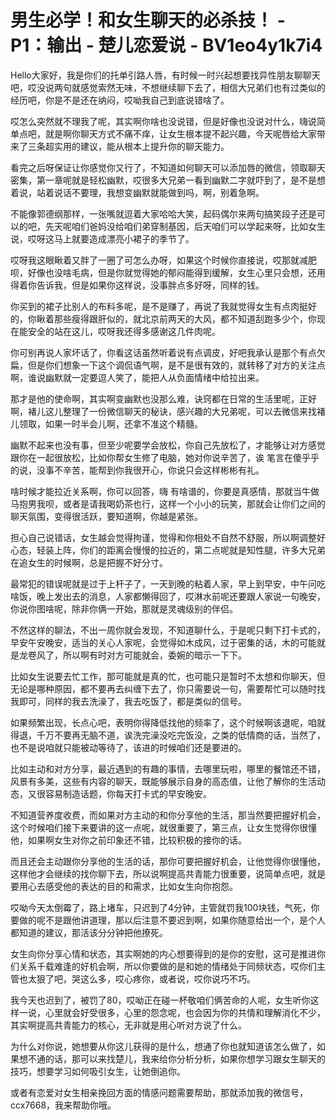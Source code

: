 # 男生必学！和女生聊天的必杀技！ - P1：输出 - 楚儿恋爱说 - BV1eo4y1k7i4

Hello大家好，我是你们的托单引路人唇，有时候一时兴起想要找异性朋友聊聊天吧，哎没说两句就感觉索然无味，不想继续聊下去了，相信大兄弟们也有过类似的经历吧，你是不是还在纳闷，哎呦我自己到底说错啥了。

哎怎么突然就不理我了呢，其实啊你啥也没说错，但是好像也没说对什么，嗨说简单点吧，就是啊你聊天方式不痛不痒，让女生根本提不起兴趣，今天呢唇给大家带来了三条超实用的建议，能从根本上提升你的聊天能力。

看完之后呀保证让你感觉你又行了，不知道如何聊天可以添加唇的微信，领取聊天密集，第一章呢就是轻松幽默，哎很多大兄弟一看到幽默二字就吓到了，是不是想着说，站着说话不要理，我想变幽默就能做到吗，啊，别着急啊。

不能像郭德纲那样，一张嘴就逗着大家哈哈大笑，起码偶尔来两句搞笑段子还是可以的吧，先天呢咱们爸妈没给咱们弟穿制基因，后天咱们可以学起来呀，比如女生说，哎呀这马上就要造成漂亮小裙子的季节了。

哎呀我这眼瞅着又胖了一圈了可怎么办呀，如果这个时候你直接说，哎那就减肥呗，好像也没啥毛病，但是你就觉得她的郁闷能得到缓解，女生心里只会想，还用得着你告诉我，但是如果你这样说，没事胖点多好呀，同样的钱。

你买到的裙子比别人的布料多呢，是不是赚了，再说了我就觉得女生有点肉挺好的，你瞅着那些瘦得跟肝似的，就北京前两天的大风，都不知道刮跑多少个，你现在能安全的站在这儿，哎呀我还得多感谢这几件肉呢。

你可别再说人家坏话了，你看这话虽然听着说有点调皮，好吧我承认是那个有点欠扁，但是你们想象一下这个调侃语气啊，是不是很有效的，就转移了对方的关注点啊，谁说幽默就一定要逗人笑了，能把人从负面情绪中给拉出来。

那才是他的使命啊，其实啊变幽默也没那么难，诀窍都在日常的生活里呢，正好啊，褚儿这儿整理了一份微信聊天的秘诀，感兴趣的大兄弟呢，可以去微信来找褚儿领取，如果一时半会儿啊，还拿不准这个精髓。

幽默不起来也没有事，但至少呢要学会放松，你自己先放松了，才能够让对方感觉跟你在一起很放松，比如你帮女生修了电脑，她对你说辛苦了，诶 笔言在傻乎乎的说，没事不辛苦，能帮到你我很开心，你说只会这样彬彬有礼。

啥时候才能拉近关系啊，你可以回答，嗨 有啥谱的，你要是真感情，那就当牛做马抱男我呗，或者是请我喝奶茶也行，这样一个小小的玩笑，那就会让你们之间的聊天氛围，变得很活跃，要知道啊，你越是紧张。

担心自己说错话，女生越会觉得拘谨，觉得和你相处不自然不舒服，所以啊调整好心态，轻装上阵，你们的距离会慢慢的拉近的，第二点呢就是知性腿，许多大兄弟在追女生的时候啊，总是把握不好分寸。

最常犯的错误呢就是过于上杆子了，一天到晚的粘着人家，早上到早安，中午问吃啥饭，晚上发出去的消息，人家都懒得回了，哎淋水前呢还要跟人家说一句晚安，你说你图啥呢，除非你俩一开始，那就是灵魂级别的伴侣。

不然这样的聊法，不出一周你就会发现，不知道聊什么，于是呢只剩下打卡式的，早安午安晚安，适当的关心人家呢，会觉得如木成风，过于密集的话，木的可能就是龙卷风了，所以啊有时对方可能就会，委婉的暗示一下下。

比如女生说要去忙工作，那可能就是真的忙，也可能只是暂时不太想和你聊天，但无论是哪种原因，都不要再去纠缠下去了，你只需要说一句，需要帮忙可以随时找我即可，同样的我去洗澡了，我去吃饭了，都是类似的信号。

如果频繁出现，长点心吧，表明你得降低找他的频率了，这个时候啊该退呢，咱就得退，千万不要再无脑不道，诶洗完澡没吃完饭没，之类的低情商的话，当然了，也不是说咱就只能被动等待了，该进的时候咱们还是要进的。

比如主动和对方分享，最近遇到的有趣的事情，去哪里玩啦，哪里的餐馆还不错，风景有多美，这些有内容的聊天，既能够展示自身的高态值，让他了解你的生活动态，又很容易制造话题，你每天打卡式的早安晚安。

不知道营养度收费，而如果对方主动的和你分享他的生活，那当然要把握好机会，这个时候咱们接下来要讲的这一点呢，就很重要了，第三点，让女生觉得你很懂他，如果啊女生对你之前印象还不错，比较积极的接你的话。

而且还会主动跟你分享他的生活的话，那你可要把握好机会，让他觉得你很懂他，这样他才会继续的找你聊下去，所以说啊提高共青能力很重要，说简单点吧，就是要用心去感受他的表达的目的和需求，比如女生向你抱怨。

哎呦今天太倒霉了，路上堵车，只迟到了4分钟，主管就罚我100块钱，气死，你要做的呢不是跟他讲道理，那以后注意不要迟到啊，如果你随意给出一个，是个人都知道的建议，那活该分分钟把他撩死。

女生向你分享心情和状态，其实啊她的内心想要得到的是你的安慰，这可是推进你们关系千载难逢的好机会啊，所以你要做的是和她的情绪处于同频状态，哎你们主管也太狠了吧，哭这么多，哎心疼你，或者说，哎你说巧不巧。

我今天也迟到了，被罚了80，哎呦正在碰一杯敬咱们俩苦命的人呢，女生听你这样一说，心里就会好受很多，心里的怨念呢，也会因为你的共情和理解消化不少，其实啊提高共青能力的核心，无非就是用心听对方说了什么。

为什么对你说，她想要从你这儿获得的是什么，想通了你也就知道该怎么做了，如果想不通的话，那可以来找楚儿，我来给你分析分析，如果你想学习跟女生聊天的技巧，想要学习如何吸引女生，让她倒追你。

或者有恋爱对女生相亲挽回方面的情感问题需要帮助，那就添加我的微信号，ccx7668，我来帮助你哦。